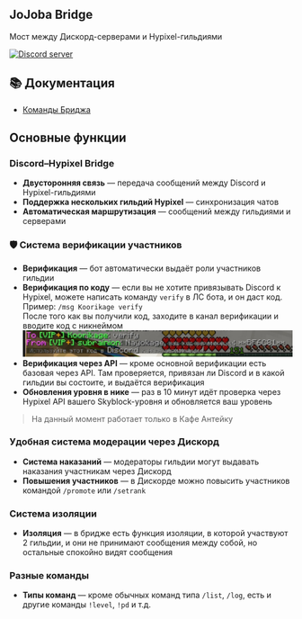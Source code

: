 ## JoJoba Bridge

Мост между Дискорд-серверами и Hypixel-гильдиями

<a href="https://discord.gg/ZeqUqSjVAt"><img src="https://img.shields.io/discord/256114181311299594?color=5865F2&logo=discord&logoColor=white" alt="Discord server" /></a>
</p>

## 📚 Документация

- [Команды Бриджа](docs/commands.md)


## Основные функции

### Discord–Hypixel Bridge
- **Двусторонняя связь** — передача сообщений между Discord и Hypixel-гильдиями
- **Поддержка нескольких гильдий Hypixel** — синхронизация чатов
- **Автоматическая маршрутизация** — сообщений между гильдиями и серверами

### 🛡 Система верификации участников
- **Верификация** — бот автоматически выдаёт роли участников гильдии 
- **Верификация по коду** — если вы не хотите привязывать Discord к Hypixel, можете написать команду `verify` в ЛС бота, и он даст код.  
  Пример: `/msg Koorikage verify`  
  После того как вы получили код, заходите в канал верификации и вводите код с никнеймом ![verificationcode](<screens/verification code.jpg>)
- **Верификация через API** — кроме основной верификации есть базовая через API. Там проверяется, привязан ли Discord и в какой гильдии вы состоите, и выдаётся верификация
- **Обновления уровня в нике** — раз в 10 минут идёт проверка через Hypixel API вашего Skyblock-уровня и обновляется ваш уровень  
> На данный момент работает только в Кафе Антейку

### Удобная система модерации через Дискорд
- **Система наказаний** — модераторы гильдии могут выдавать наказания участникам через Дискорд
- **Повышения участников** — в Дискорде можно повысить участников командой `/promote` или `/setrank`

### Система изоляции
- **Изоляция** — в бридже есть функция изоляции, в которой участвуют 2 гильдии, и они не принимают сообщения между собой, но остальные спокойно видят сообщения

### Разные команды
- **Типы команд** — кроме обычных команд типа `/list`, `/log`, есть и другие команды `!level`, `!pd` и т.д.
